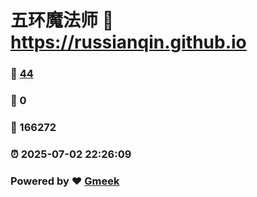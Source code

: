 # 五环魔法师 :link: https://russianqin.github.io 
### :page_facing_up: [44](https://russianqin.github.io/tag.html) 
### :speech_balloon: 0 
### :hibiscus: 166272 
### :alarm_clock: 2025-07-02 22:26:09 
### Powered by :heart: [Gmeek](https://github.com/Meekdai/Gmeek)
